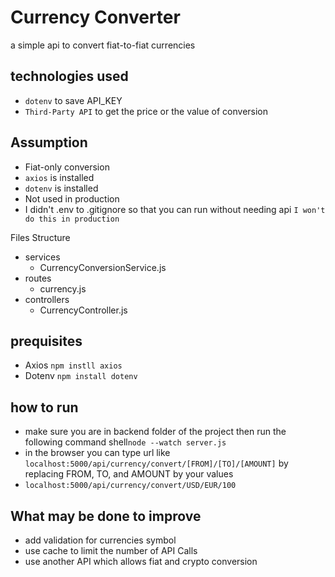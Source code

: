 # Currency Converter
a simple api to convert fiat-to-fiat currencies

## technologies used
- `dotenv` to save API_KEY
- `Third-Party API` to get the price or the value of conversion

## Assumption
- Fiat-only conversion
- `axios` is installed
- `dotenv` is installed
- Not used in production
- I didn't .env to .gitignore so that you can run without needing api `I won't do this in production` 

Files Structure
  - services
    - CurrencyConversionService.js
  - routes
    - currency.js
  - controllers
    - CurrencyController.js

## prequisites
- Axios `npm instll axios`
- Dotenv `npm install dotenv`


## how to run
- make sure you are in backend folder of the project then run the following command
shell`
    node --watch server.js
`
- in the browser you can type url like `localhost:5000/api/currency/convert/[FROM]/[TO]/[AMOUNT]` by replacing FROM, TO, and AMOUNT by your values 
- `localhost:5000/api/currency/convert/USD/EUR/100`

## What may be done to improve 
- add validation for currencies symbol
- use cache to limit the number of API Calls
- use another API which allows fiat and crypto conversion
